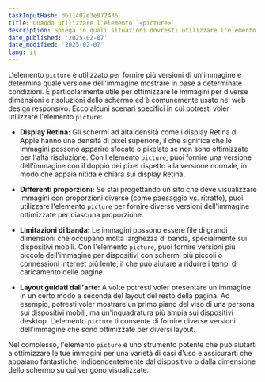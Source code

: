 ```yaml
---
taskInputHash: d611402e3e972436
title: Quando utilizzare l'elemento `<picture>`
description: Spiega in quali situazioni dovresti utilizzare l'elemento `<picture>`
date_published: '2025-02-07'
date_modified: '2025-02-07'
lang: it
---
```

L'elemento `picture` è utilizzato per fornire più versioni di un'immagine e determina quale versione dell'immagine mostrare in base a determinate condizioni. È particolarmente utile per ottimizzare le immagini per diverse dimensioni e risoluzioni dello schermo ed è comunemente usato nel web design responsivo.
Ecco alcuni scenari specifici in cui potresti voler utilizzare l'elemento `picture`:

* **Display Retina:** Gli schermi ad alta densità come i display Retina di Apple hanno una densità di pixel superiore, il che significa che le immagini possono apparire sfocate o pixelate se non sono ottimizzate per l'alta risoluzione. Con l'elemento `picture`, puoi fornire una versione dell'immagine con il doppio dei pixel rispetto alla versione normale, in modo che appaia nitida e chiara sui display Retina.

* **Differenti proporzioni:** Se stai progettando un sito che deve visualizzare immagini con proporzioni diverse (come paesaggio vs. ritratto), puoi utilizzare l'elemento `picture` per fornire diverse versioni dell'immagine ottimizzate per ciascuna proporzione.

* **Limitazioni di banda:** Le immagini possono essere file di grandi dimensioni che occupano molta larghezza di banda, specialmente sui dispositivi mobili. Con l'elemento `picture`, puoi fornire versioni più piccole dell'immagine per dispositivi con schermi più piccoli o connessioni internet più lente, il che può aiutare a ridurre i tempi di caricamento delle pagine.

* **Layout guidati dall'arte:** A volte potresti voler presentare un'immagine in un certo modo a seconda del layout del resto della pagina. Ad esempio, potresti voler mostrare un primo piano del viso di una persona sui dispositivi mobili, ma un'inquadratura più ampia sui dispositivi desktop. L'elemento `picture` ti consente di fornire diverse versioni dell'immagine che sono ottimizzate per diversi layout.

Nel complesso, l'elemento `picture` è uno strumento potente che può aiutarti a ottimizzare le tue immagini per una varietà di casi d'uso e assicurarti che appaiano fantastiche, indipendentemente dal dispositivo o dalla dimensione dello schermo su cui vengono visualizzate.

